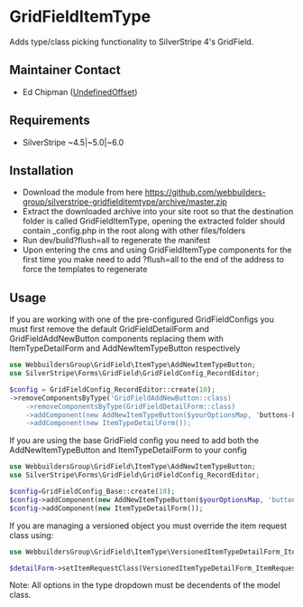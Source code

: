 GridFieldItemType
=================

Adds type/class picking functionality to SilverStripe 4's GridField.

## Maintainer Contact
* Ed Chipman ([UndefinedOffset](https://github.com/UndefinedOffset))

## Requirements
* SilverStripe ~4.5|~5.0|~6.0


## Installation
* Download the module from here https://github.com/webbuilders-group/silverstripe-gridfielditemtype/archive/master.zip
* Extract the downloaded archive into your site root so that the destination folder is called GridFieldItemType, opening the extracted folder should contain _config.php in the root along with other files/folders
* Run dev/build?flush=all to regenerate the manifest
* Upon entering the cms and using GridFieldItemType components for the first time you make need to add ?flush=all to the end of the address to force the templates to regenerate


## Usage
If you are working with one of the pre-configured GridFieldConfigs you must first remove the default GridFieldDetailForm and GridFieldAddNewButton components replacing them with ItemTypeDetailForm and AddNewItemTypeButton respectively
```php
use WebbuildersGroup\GridField\ItemType\AddNewItemTypeButton;
use SilverStripe\Forms\GridField\GridFieldConfig_RecordEditor;

$config = GridFieldConfig_RecordEditor::create(10);
->removeComponentsByType('GridFieldAddNewButton::class)
    ->removeComponentsByType(GridFieldDetailForm::class)
    ->addComponent(new AddNewItemTypeButton($yourOptionsMap, 'buttons-before-left', 'empty string', 'default'))
    ->addComponent(new ItemTypeDetailForm());
```

If you are using the base GridField config you need to add both the AddNewItemTypeButton and ItemTypeDetailForm to your config
```php
use WebbuildersGroup\GridField\ItemType\AddNewItemTypeButton;
use SilverStripe\Forms\GridField\GridFieldConfig_RecordEditor;

$config=GridFieldConfig_Base::create(10);
$config->addComponent(new AddNewItemTypeButton($yourOptionsMap, 'buttons-before-left'));
$config->addComponent(new ItemTypeDetailForm());
```

If you are managing a versioned object you must override the item request class using:
```php
use WebbuildersGroup\GridField\ItemType\VersionedItemTypeDetailForm_ItemRequest;

$detailForm->setItemRequestClass(VersionedItemTypeDetailForm_ItemRequest::class);
```

Note: All options in the type dropdown must be decendents of the model class.

